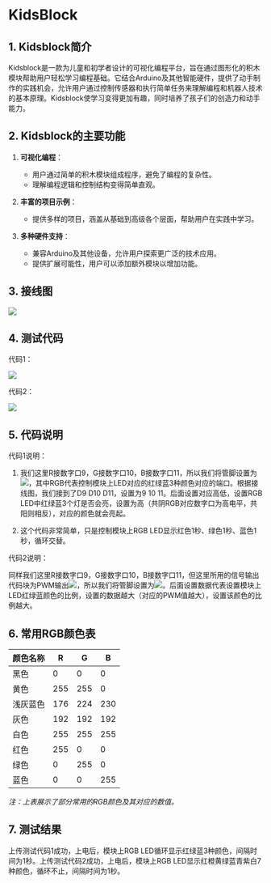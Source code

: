 # KidsBlock


## 1. Kidsblock简介  

Kidsblock是一款为儿童和初学者设计的可视化编程平台，旨在通过图形化的积木模块帮助用户轻松学习编程基础。它结合Arduino及其他智能硬件，提供了动手制作的实践机会，允许用户通过控制传感器和执行简单任务来理解编程和机器人技术的基本原理。Kidsblock使学习变得更加有趣，同时培养了孩子们的创造力和动手能力。  

## 2. Kidsblock的主要功能  

1. **可视化编程**：  
   - 用户通过简单的积木模块组成程序，避免了编程的复杂性。  
   - 理解编程逻辑和控制结构变得简单直观。  

2. **丰富的项目示例**：  
   - 提供多样的项目，涵盖从基础到高级各个层面，帮助用户在实践中学习。  

3. **多种硬件支持**：  
   - 兼容Arduino及其他设备，允许用户探索更广泛的技术应用。  
   - 提供扩展可能性，用户可以添加额外模块以增加功能。  

## 3. 接线图  

![](media/7779235ecace300ed503db806d99ed8e.png)  

## 4. 测试代码  

代码1：  

![](media/89a866f80c1a9a3b6302e63668b43d99.png)  

代码2：  

![](media/7a2515fd786162281f676d57fef234fb.png)  

## 5. 代码说明  

代码1说明：  

1. 我们这里R接数字口9，G接数字口10，B接数字口11，所以我们将管脚设置为![](media/28fa9ffbd1bd0d8372caa9d897189c6f.png)，其中RGB代表控制模块上LED对应的红绿蓝3种颜色对应的端口。根据接线图，我们接到了D9 D10 D11，设置为9 10 11。后面设置对应高低，设置RGB LED中红绿蓝3个灯是否会亮，设置为高（共阴RGB对应数字口为高电平，共阳则相反），对应的颜色就会亮起。  

2. 这个代码非常简单，只是控制模块上RGB LED显示红色1秒、绿色1秒、蓝色1秒，循环交替。  

代码2说明：  

同样我们这里R接数字口9，G接数字口10，B接数字口11，但这里所用的信号输出代码块为PWM输出![](media/cea1a73ee4c55849a2caef187ae1f5d6.png)，所以我们将管脚设置为![](media/0e8c4cb61e01b270e00d24c72c93fc60.png)。后面设置数据代表设置模块上LED红绿蓝颜色的比例，设置的数据越大（对应的PWM值越大），设置该颜色的比例越大。  

## 6. 常用RGB颜色表  

| 颜色名称  | R   | G   | B   |  
|-----------|-----|-----|-----|  
| 黑色      | 0   | 0   | 0   |  
| 黄色      | 255 | 255 | 0   |  
| 浅灰蓝色  | 176 | 224 | 230 |  
| 灰色      | 192 | 192 | 192 |  
| 白色      | 255 | 255 | 255 |  
| 红色      | 255 | 0   | 0   |  
| 绿色      | 0   | 255 | 0   |  
| 蓝色      | 0   | 0   | 255 |  

*注：上表展示了部分常用的RGB颜色及其对应的数值。*  

## 7. 测试结果  

上传测试代码1成功，上电后，模块上RGB LED循环显示红绿蓝3种颜色，间隔时间为1秒。上传测试代码2成功，上电后，模块上RGB LED显示红橙黄绿蓝青紫白7种颜色，循环不止，间隔时间为1秒。





